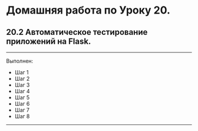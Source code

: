 # Домашняя работа по Уроку 20. 

## 20.2 Автоматичеcкое тестирование приложений на Flask.

***
Выполнен:
* Шаг 1
* Шаг 2
* Шаг 3
* Шаг 4
* Шаг 5
* Шаг 6
* Шаг 7
* Шаг 8
***
